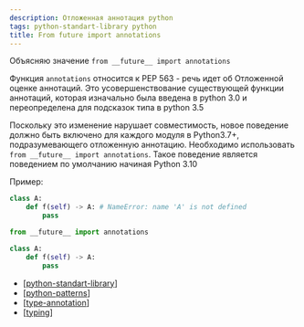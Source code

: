 ```yaml
---
description: Отложенная аннотация python
tags: python-standart-library python
title: From future import annotations
---
```

Объясняю значение `from __future__ import annotations`

Функция `annotations` относится к PEP 563 - речь идет об Отложенной оценке аннотаций. Это усовершенствование существующей функции аннотаций, которая изначально была введена в python 3.0 и переопределена для подсказок типа в python 3.5

Поскольку это изменение нарушает совместимость, новое поведение должно быть включено для каждого модуля в Python3.7+, подразумевающего отложенную аннотацию. Необходимо использовать `from __future__ import annotations`. Такое поведение является поведением по умолчанию начиная Python 3.10

Пример:

```python
class A:
    def f(self) -> A: # NameError: name 'A' is not defined
        pass
```

```python
from __future__ import annotations

class A:
    def f(self) -> A:
        pass
```

- [[python-standart-library]]
- [[python-patterns]]
- [[type-annotation]]
- [[typing]]

[//begin]: # "Autogenerated link references for markdown compatibility"
[python-standart-library]: ../lists/python-standart-library "Стандартная библиотека python и полезные ресурсы"
[python-patterns]: python-patterns "Python patterns programming"
[type-annotation]: type-annotation "Аннотация типов в python"
[typing]: typing "Typing"
[//end]: # "Autogenerated link references"